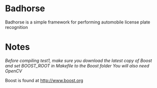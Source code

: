 Badhorse
=========

Badhorse is a simple framework for performing automobile license plate recognition



Notes
=========

*Before compiling test1, make sure you download the latest copy of Boost and set BOOST_ROOT in Makefile to the Boost folder*
*You will also need OpenCV*

Boost is found at http://www.boost.org